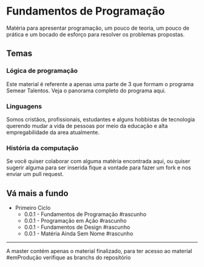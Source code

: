 # Fundamentos de Programação
Matéria para apresentar programação, um pouco de teoria, um pouco de prática e um bocado de esforço para resolver os problemas propostas.

## Temas
### Lógica de programação
Este material é referente a apenas uma parte de 3 que formam o programa Semear Talentos. Veja o panorama completo do programa aqui.

### Linguagens
Somos cristãos, profissionais, estudantes e alguns hobbistas de tecnologia querendo mudar a vida de pessoas por meio da educação e alta empregabilidade da area atualmente.

### História da computação
Se você quiser colaborar com alguma matéria encontrada aqui, ou quiser sugerir alguma para ser inserida fique a vontade para fazer um fork e nos enviar um pull request.

## Vá mais a fundo
- Primeiro Ciclo
  * 0.0.1 - Fundamentos de Programação #rascunho
  * 0.0.1 - Programação em Ação #rascunho
  * 0.0.1 - Fundamentos de Design #rascunho
  * 0.0.1 - Matéria Ainda Sem Nome #rascunho

----
A master contém apenas o material finalizado, para ter acesso ao material #emProdução verifique as branchs do repositório